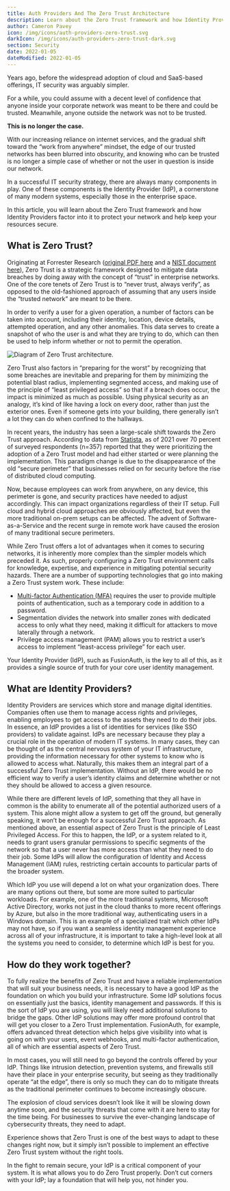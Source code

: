 ```yaml
---
title: Auth Providers And The Zero Trust Architecture
description: Learn about the Zero Trust framework and how Identity Providers factor into it to protect your network and keep your resources secure.
author: Cameron Pavey
icon: /img/icons/auth-providers-zero-trust.svg
darkIcon: /img/icons/auth-providers-zero-trust-dark.svg
section: Security
date: 2022-01-05
dateModified: 2022-01-05
---
```


Years ago, before the widespread adoption of cloud and SaaS-based offerings, IT security was arguably simpler.

For a while, you could assume with a decent level of confidence that anyone inside your corporate network was meant to be there and could be trusted. Meanwhile, anyone outside the network was not to be trusted. 

**This is no longer the case.**

With our increasing reliance on internet services, and the gradual shift toward the “work from anywhere” mindset, the edge of our trusted networks has been blurred into obscurity, and knowing who can be trusted is no longer a simple case of whether or not the user in question is inside our network.

In a successful IT security strategy, there are always many components in play. One of these components is the Identity Provider (IdP), a cornerstone of many modern systems, especially those in the enterprise space.

In this article, you will learn about the Zero Trust framework and how Identity Providers factor into it to protect your network and help keep your resources secure.

## What is Zero Trust?

Originating at Forrester Research ([original PDF here](https://media.paloaltonetworks.com/documents/Forrester-No-More-Chewy-Centers.pdf) and a [NIST document here](https://nvlpubs.nist.gov/nistpubs/SpecialPublications/NIST.SP.800-207.pdf)), Zero Trust is a strategic framework designed to mitigate data breaches by doing away with the concept of “trust” in enterprise networks. One of the core tenets of Zero Trust is to “never trust, always verify”, as opposed to the old-fashioned approach of assuming that any users inside the “trusted network” are meant to be there.

In order to verify a user for a given operation, a number of factors can be taken into account, including their identity, location, device details, attempted operation, and any other anomalies. This data serves to create a snapshot of who the user is and what they are trying to do, which can then be used to help inform whether or not to permit the operation. 

<div class="bg-white flex justify-center p-2.5 not-prose">

![Diagram of Zero Trust architecture.](/img/articles/zero-trust-diagram.png)

</div>

Zero Trust also factors in “preparing for the worst” by recognizing that some breaches are inevitable and preparing for them by minimizing the potential blast radius, implementing segmented access, and making use of the principle of “least privileged access” so that if a breach does occur, the impact is minimized as much as possible. Using physical security as an analogy, it’s kind of like having a lock on every door, rather than just the exterior ones. Even if someone gets into your building, there generally isn’t a lot they can do when confined to the hallways.

In recent years, the industry has seen a large-scale shift towards the Zero Trust approach. According to data from [Statista](https://www.statista.com/statistics/1228254/zero-trust-it-model-adoption/), as of 2021 over 70 percent of surveyed respondents (n=357) reported that they were prioritizing the adoption of a Zero Trust model and had either started or were planning the implementation. This paradigm change is due to the disappearance of the old “secure perimeter” that businesses relied on for security before the rise of distributed cloud computing. 

Now, because employees can work from anywhere, on any device, this perimeter is gone, and security practices have needed to adjust accordingly. This can impact organizations regardless of their IT setup. Full cloud and hybrid cloud approaches are obviously affected, but even the more traditional on-prem setups can be affected. The advent of Software-as-a-Service and the recent surge in remote work have caused the erosion of many traditional secure perimeters.

While Zero Trust offers a lot of advantages when it comes to securing networks, it is inherently more complex than the simpler models which preceded it. As such, properly configuring a Zero Trust environment calls for knowledge, expertise, and experience in mitigating potential security hazards. There are a number of supporting technologies that go into making a Zero Trust system work. These include:

* [Multi-factor Authentication (MFA)](/docs/lifecycle/authenticate-users/multi-factor-authentication) requires the user to provide multiple points of authentication, such as a temporary code in addition to a password.
* Segmentation divides the network into smaller zones with dedicated access to only what they need, making it difficult for attackers to move laterally through a network.
* Privilege access management (PAM) allows you to restrict a user’s access to implement “least-access privilege” for each user. 

Your Identity Provider (IdP), such as FusionAuth, is the key to all of this, as it provides a single source of truth for your core user identity management.

## What are Identity Providers?

Identity Providers are services which store and manage digital identities. Companies often use them to manage access rights and privileges, enabling employees to get access to the assets they need to do their jobs. In essence, an IdP provides a list of identities for services (like SSO providers) to validate against. IdPs are necessary because they play a crucial role in the operation of modern IT systems. In many cases, they can be thought of as the central nervous system of your IT infrastructure, providing the information necessary for other systems to know who is allowed to access what. Naturally, this makes them an integral part of a successful Zero Trust implementation. Without an IdP, there would be no efficient way to verify a user’s identity claims and determine whether or not they should be allowed to access a given resource.

While there are different levels of IdP, something that they all have in common is the ability to enumerate all of the potential authorized users of a system. This alone might allow a system to get off the ground, but generally speaking, it won’t be enough for a successful Zero Trust approach. As mentioned above, an essential aspect of Zero Trust is the principle of Least Privileged Access. For this to happen, the IdP, or a system related to it, needs to grant users granular permissions to specific segments of the network so that a user never has more access than what they need to do their job. Some IdPs will allow the configuration of Identity and Access Management (IAM) rules, restricting certain accounts to particular parts of the broader system.

Which IdP you use will depend a lot on what your organization does. There are many options out there, but some are more suited to particular workloads. For example, one of the more traditional systems, Microsoft Active Directory, works not just in the cloud thanks to more recent offerings by Azure, but also in the more traditional way, authenticating users in a Windows domain. This is an example of a specialized trait which other IdPs may not have, so if you want a seamless identity management experience across all of your infrastructure, it is important to take a high-level look at all the systems you need to consider, to determine which IdP is best for you.

## How do they work together?

To fully realize the benefits of Zero Trust and have a reliable implementation that will suit your business needs, it is necessary to have a good IdP as the foundation on which you build your infrastructure. Some IdP solutions focus on essentially just the basics, identity management and passwords. If this is the sort of IdP you are using, you will likely need additional solutions to bridge the gaps. Other IdP solutions may offer more profound control that will get you closer to a Zero Trust implementation. FusionAuth, for example, offers advanced threat detection which helps give visibility into what is going on with your users, event webhooks, and multi-factor authentication, all of which are essential aspects of Zero Trust.

In most cases, you will still need to go beyond the controls offered by your IdP. Things like intrusion detection, prevention systems, and firewalls still have their place in your enterprise security, but seeing as they traditionally operate “at the edge”, there is only so much they can do to mitigate threats as the traditional perimeter continues to become increasingly obscure.

The explosion of cloud services doesn’t look like it will be slowing down anytime soon, and the security threats that come with it are here to stay for the time being. For businesses to survive the ever-changing landscape of cybersecurity threats, they need to adapt. 

Experience shows that Zero Trust is one of the best ways to adapt to these changes right now, but it simply isn’t possible to implement an effective Zero Trust system without the right tools. 

In the fight to remain secure, your IdP is a critical component of your system.  It is what allows you to do Zero Trust properly. Don’t cut corners with your IdP; lay a foundation that will help you, not hinder you.

